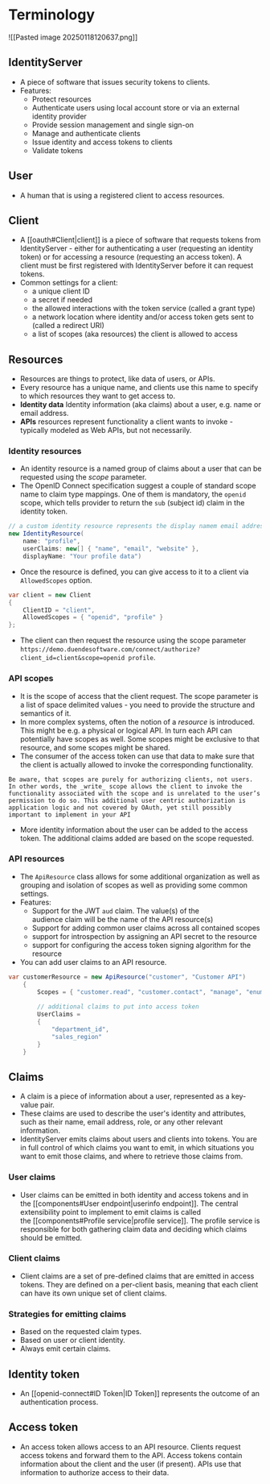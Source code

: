# Terminology
![[Pasted image 20250118120637.png]]
## IdentityServer
- A piece of software that issues security tokens to clients.
- Features:
	- Protect resources
	- Authenticate users using local account store or via an external identity provider
	- Provide session management and single sign-on
	- Manage and authenticate clients
	- Issue identity and access tokens to clients
	- Validate tokens
## User
- A human that is using a registered client to access resources.
## Client
- A [[oauth#Client|client]] is a piece of software that requests tokens from IdentityServer - either for authenticating a user (requesting an identity token) or for accessing a resource (requesting an access token). A client must be first registered with IdentityServer before it can request tokens.
- Common settings for a client:
	- a unique client ID
	- a secret if needed
	- the allowed interactions with the token service (called a grant type)
	- a network location where identity and/or access token gets sent to (called a redirect URI)
	- a list of scopes (aka resources) the client is allowed to access
## Resources
- Resources are things to protect, like data of users, or APIs.
- Every resource has a unique name, and clients use this name to specify to which resources they want to get access to.
- **Identity data** Identity information (aka claims) about a user, e.g. name or email address.
- **APIs** resources represent functionality a client wants to invoke - typically modeled as Web APIs, but not necessarily.
### Identity resources
- An identity resource is a named group of claims about a user that can be requested using the _scope_ parameter.
- The OpenID Connect specification suggest a couple of standard scope name to claim type mappings. One of them is mandatory, the `openid` scope, which tells provider to return the `sub` (subject id) claim in the identity token.
```C#
// a custom identity resource represents the display namem email address and website claim.
new IdentityResource( 
	name: "profile", 
	userClaims: new[] { "name", "email", "website" },
	displayName: "Your profile data")
```
- Once the resource is defined, you can give access to it to a client via `AllowedScopes` option.
```C#
var client = new Client
{
	ClientID = "client",
	AllowedScopes = { "openid", "profile" }
};
```
- The client can then request the resource using the scope parameter `https://demo.duendesoftware.com/connect/authorize?client_id=client&scope=openid profile`.
### API scopes
- It is the scope of access that the client request. The scope parameter is a list of space delimited values - you need to provide the structure and semantics of it.
- In more complex systems, often the notion of a _resource_ is introduced. This might be e.g. a physical or logical API. In turn each API can potentially have scopes as well. Some scopes might be exclusive to that resource, and some scopes might be shared.
- The consumer of the access token can use that data to make sure that the client is actually allowed to invoke the corresponding functionality.
```ad-warning
Be aware, that scopes are purely for authorizing clients, not users. In other words, the _write_ scope allows the client to invoke the functionality associated with the scope and is unrelated to the user’s permission to do so. This additional user centric authorization is application logic and not covered by OAuth, yet still possibly important to implement in your API
```
- More identity information about the user can be added to the access token. The additional claims added are based on the scope requested.
### API resources
- The `ApiResource` class allows for some additional organization as well as grouping and isolation of scopes as well as providing some common settings.
- Features:
	- Support for the JWT `aud` claim. The value(s) of the audience claim will be the name of the API resource(s)
	- Support for adding common user claims across all contained scopes
	- support for introspection by assigning an API secret to the resource
	- support for configuring the access token signing algorithm for the resource
- You can add user claims to an API resource.
```C#
var customerResource = new ApiResource("customer", "Customer API")
    {
        Scopes = { "customer.read", "customer.contact", "manage", "enumerate" },
        
        // additional claims to put into access token
        UserClaims =
        {
            "department_id",
            "sales_region"
        }
    }
```
## Claims
- A claim is a piece of information about a user, represented as a key-value pair.
- These claims are used to describe the user's identity and attributes, such as their name, email address, role, or any other relevant information.
- IdentityServer emits claims about users and clients into tokens. You are in full control of which claims you want to emit, in which situations you want to emit those claims, and where to retrieve those claims from.
### User claims
- User claims can be emitted in both identity and access tokens and in the [[components#User endpoint|userinfo endpoint]]. The central extensibility point to implement to emit claims is called the [[components#Profile service|profile service]]. The profile service is responsible for both gathering claim data and deciding which claims should be emitted.
### Client claims
- Client claims are a set of pre-defined claims that are emitted in access tokens. They are defined on a per-client basis, meaning that each client can have its own unique set of client claims.
### Strategies for emitting claims
- Based on the requested claim types.
- Based on user or client identity.
- Always emit certain claims.
## Identity token
- An [[openid-connect#ID Token|ID Token]] represents the outcome of an authentication process.
## Access token
- An access token allows access to an API resource. Clients request access tokens and forward them to the API. Access tokens contain information about the client and the user (if present). APIs use that information to authorize access to their data.